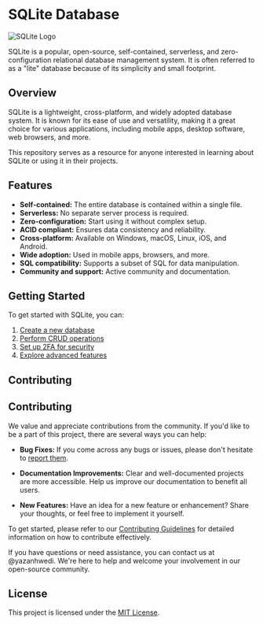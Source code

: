 # SQLite Database

![SQLite Logo](https://upload.wikimedia.org/wikipedia/commons/thumb/3/38/SQLite370.svg/220px-SQLite370.svg.png)

SQLite is a popular, open-source, self-contained, serverless, and zero-configuration relational database management system. It is often referred to as a "lite" database because of its simplicity and small footprint.

## Overview

SQLite is a lightweight, cross-platform, and widely adopted database system. It is known for its ease of use and versatility, making it a great choice for various applications, including mobile apps, desktop software, web browsers, and more.

This repository serves as a resource for anyone interested in learning about SQLite or using it in their projects.

## Features

- **Self-contained:** The entire database is contained within a single file.
- **Serverless:** No separate server process is required.
- **Zero-configuration:** Start using it without complex setup.
- **ACID compliant:** Ensures data consistency and reliability.
- **Cross-platform:** Available on Windows, macOS, Linux, iOS, and Android.
- **Wide adoption:** Used in mobile apps, browsers, and more.
- **SQL compatibility:** Supports a subset of SQL for data manipulation.
- **Community and support:** Active community and documentation.

## Getting Started

To get started with SQLite, you can:

1. [Create a new database](#creating-a-database)
2. [Perform CRUD operations](#performing-crud-operations)
3. [Set up 2FA for security](#setting-up-2fa)
4. [Explore advanced features](#advanced-features)


## Contributing

## Contributing

We value and appreciate contributions from the community. If you'd like to be a part of this project, there are several ways you can help:

- **Bug Fixes:** If you come across any bugs or issues, please don't hesitate to [report them](https://github.com/yazanhwedi/SQLitedatabase/issues).

- **Documentation Improvements:** Clear and well-documented projects are more accessible. Help us improve our documentation to benefit all users.

- **New Features:** Have an idea for a new feature or enhancement? Share your thoughts, or feel free to implement it yourself.

To get started, please refer to our [Contributing Guidelines](CONTRIBUTING.md) for detailed information on how to contribute effectively.

If you have questions or need assistance, you can contact us at @yazanhwedi. We're here to help and welcome your involvement in our open-source community.


## License

This project is licensed under the [MIT License](LICENSE).

